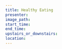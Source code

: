 ```yaml
---
title: Healthy Eating
presenter:
image_path:
start_time:
end_time:
upstairs_or_downstairs:
location:
---
```

